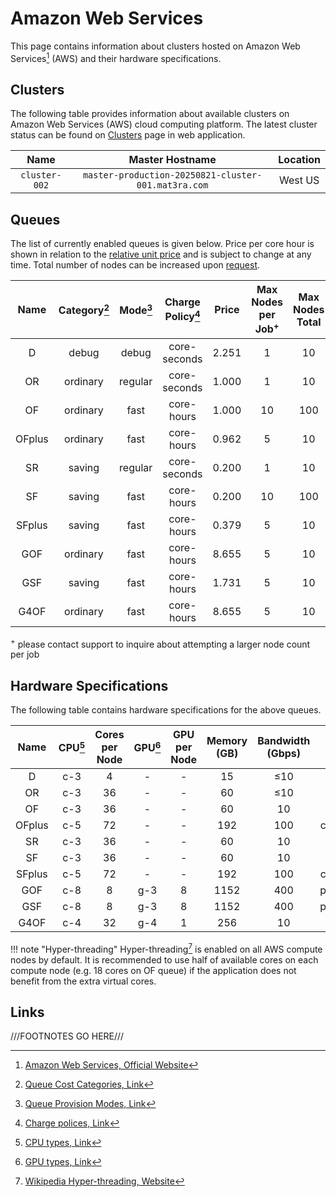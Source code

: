 # Amazon Web Services

This page contains information about clusters hosted on Amazon Web Services[^1] (AWS) and their hardware specifications.

## Clusters

The following table provides information about available clusters on Amazon Web Services (AWS) cloud computing platform.
The latest cluster status can be found on <a href="https://platform.mat3ra.com/clusters" target="_blank">Clusters</a>
page in web application.

|     Name      |                   Master Hostname                   | Location |
|:-------------:|:---------------------------------------------------:|:--------:|
| `cluster-002` | `master-production-20250821-cluster-001.mat3ra.com` | West US  |

## Queues

The list of currently enabled queues is given below. Price per core hour is shown in relation to
the [relative unit price](../../pricing/service-levels.md#comparison-table) and is subject to change at any time. Total
number of nodes can be increased upon [request](../../ui/support.md).

|  Name  | Category[^2] | Mode[^3] | Charge Policy[^4] | Price | Max Nodes per Job<sup>+</sup> | Max Nodes Total |
|:------:|:------------:|:--------:|:-----------------:|:-----:|:-----------------------------:|:---------------:|
|   D    |    debug     |  debug   |   core-seconds    | 2.251 |               1               |       10        |
|   OR   |   ordinary   | regular  |   core-seconds    | 1.000 |               1               |       10        |
|   OF   |   ordinary   |   fast   |    core-hours     | 1.000 |              10               |       100       |
| OFplus |   ordinary   |   fast   |    core-hours     | 0.962 |               5               |       10        |
|   SR   |    saving    | regular  |   core-seconds    | 0.200 |               1               |       10        |
|   SF   |    saving    |   fast   |    core-hours     | 0.200 |              10               |       100       |
| SFplus |    saving    |   fast   |    core-hours     | 0.379 |               5               |       10        |
|  GOF   |   ordinary   |   fast   |    core-hours     | 8.655 |               5               |       10        |
|  GSF   |    saving    |   fast   |    core-hours     | 1.731 |               5               |       10        |
|  G4OF  |   ordinary   |   fast   |    core-hours     | 8.655 |               5               |       10        |

<sup>+</sup> please contact support to inquire about attempting a larger node count per job

## Hardware Specifications

The following table contains hardware specifications for the above queues.

|  Name  | CPU[^5] | Cores per Node | GPU[^6] | GPU per Node | Memory (GB) | Bandwidth (Gbps) |    Instance Type    |
|:------:|:-------:|:--------------:|:-------:|:------------:|:-----------:|:----------------:|:-------------------:|
|   D    |   c-3   |       4        |    -    |      -       |     15      |      &le;10      |     c4.2xlarge      |
|   OR   |   c-3   |       36       |    -    |      -       |     60      |      &le;10      |     c4.8xlarge      |
|   OF   |   c-3   |       36       |    -    |      -       |     60      |        10        |     c4.8xlarge      |
| OFplus |   c-5   |       72       |    -    |      -       |     192     |       100        |    c5n.18xlarge     |
|   SR   |   c-3   |       36       |    -    |      -       |     60      |        10        |     c4.8xlarge      |
|   SF   |   c-3   |       36       |    -    |      -       |     60      |        10        |     c4.8xlarge      |
| SFplus |   c-5   |       72       |    -    |      -       |     192     |       100        |    c5n.18xlarge     |
|  GOF   |   c-8   |       8        |   g-3   |      8       |    1152     |       400        |    p4d.24xlarge     |
|  GSF   |   c-8   |       8        |   g-3   |      8       |    1152     |       400        |    p4d.24xlarge     |
|  G4OF  |   c-4   |       32       |   g-4   |      1       |     256     |        10        |     p5.4xlarge      |

!!! note "Hyper-threading"
Hyper-threading[^7] is enabled on all AWS compute nodes by default. It is recommended to use half of available cores on
each compute node (e.g. 18 cores on OF queue) if the application does not benefit from the extra virtual cores.

## Links

[^1]: [Amazon Web Services, Official Website](https://aws.amazon.com/)

[^2]: [Queue Cost Categories, Link](../resource/category.md#cost-categories)

[^3]: [Queue Provision Modes, Link](../resource/category.md#provision-modes)

[^4]: [Charge polices, Link](../resource/queues.md#charge-policies)

[^5]: [CPU types, Link](hardware.md#cpu-types)

[^6]: [GPU types, Link](hardware.md#gpu-types)

[^7]: [Wikipedia Hyper-threading, Website](https://en.wikipedia.org/wiki/Hyper-threading)

///FOOTNOTES GO HERE///
